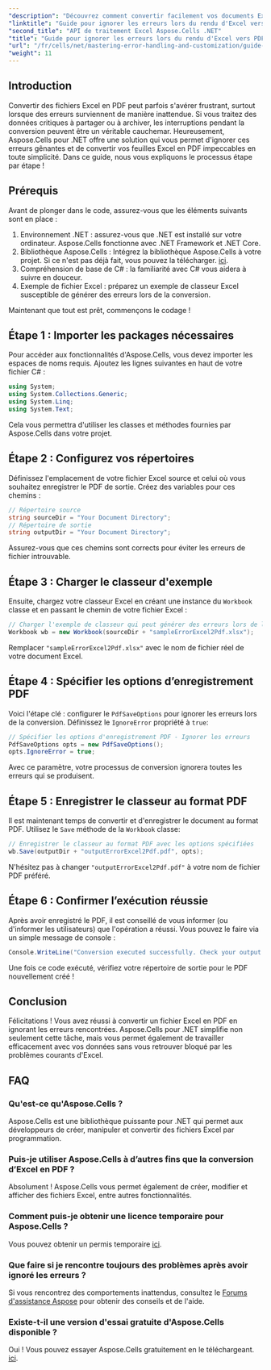 ```yaml
---
"description": "Découvrez comment convertir facilement vos documents Excel en PDF avec Aspose.Cells pour .NET, tout en évitant les erreurs de conversion. Ce guide étape par étape fournit des instructions claires et des extraits de code essentiels."
"linktitle": "Guide pour ignorer les erreurs lors du rendu d'Excel vers PDF"
"second_title": "API de traitement Excel Aspose.Cells .NET"
"title": "Guide pour ignorer les erreurs lors du rendu d'Excel vers PDF"
"url": "/fr/cells/net/mastering-error-handling-and-customization/guide-ignore-errors-in-excel/"
"weight": 11
---
```


## Introduction

Convertir des fichiers Excel en PDF peut parfois s'avérer frustrant, surtout lorsque des erreurs surviennent de manière inattendue. Si vous traitez des données critiques à partager ou à archiver, les interruptions pendant la conversion peuvent être un véritable cauchemar. Heureusement, Aspose.Cells pour .NET offre une solution qui vous permet d'ignorer ces erreurs gênantes et de convertir vos feuilles Excel en PDF impeccables en toute simplicité. Dans ce guide, nous vous expliquons le processus étape par étape !

## Prérequis

Avant de plonger dans le code, assurez-vous que les éléments suivants sont en place :

1. Environnement .NET : assurez-vous que .NET est installé sur votre ordinateur. Aspose.Cells fonctionne avec .NET Framework et .NET Core.
2. Bibliothèque Aspose.Cells : Intégrez la bibliothèque Aspose.Cells à votre projet. Si ce n'est pas déjà fait, vous pouvez la télécharger. [ici](https://releases.aspose.com/cells/net/).
3. Compréhension de base de C# : la familiarité avec C# vous aidera à suivre en douceur.
4. Exemple de fichier Excel : préparez un exemple de classeur Excel susceptible de générer des erreurs lors de la conversion.

Maintenant que tout est prêt, commençons le codage !

## Étape 1 : Importer les packages nécessaires

Pour accéder aux fonctionnalités d'Aspose.Cells, vous devez importer les espaces de noms requis. Ajoutez les lignes suivantes en haut de votre fichier C# :

```csharp
using System;
using System.Collections.Generic;
using System.Linq;
using System.Text;
```

Cela vous permettra d'utiliser les classes et méthodes fournies par Aspose.Cells dans votre projet.

## Étape 2 : Configurez vos répertoires

Définissez l'emplacement de votre fichier Excel source et celui où vous souhaitez enregistrer le PDF de sortie. Créez des variables pour ces chemins :

```csharp
// Répertoire source
string sourceDir = "Your Document Directory";
// Répertoire de sortie
string outputDir = "Your Document Directory";
```

Assurez-vous que ces chemins sont corrects pour éviter les erreurs de fichier introuvable.

## Étape 3 : Charger le classeur d'exemple

Ensuite, chargez votre classeur Excel en créant une instance du `Workbook` classe et en passant le chemin de votre fichier Excel :

```csharp
// Charger l'exemple de classeur qui peut générer des erreurs lors de la conversion
Workbook wb = new Workbook(sourceDir + "sampleErrorExcel2Pdf.xlsx");
```

Remplacer `"sampleErrorExcel2Pdf.xlsx"` avec le nom de fichier réel de votre document Excel.

## Étape 4 : Spécifier les options d’enregistrement PDF

Voici l'étape clé : configurer le `PdfSaveOptions` pour ignorer les erreurs lors de la conversion. Définissez le `IgnoreError` propriété à `true`:

```csharp
// Spécifier les options d'enregistrement PDF - Ignorer les erreurs
PdfSaveOptions opts = new PdfSaveOptions();
opts.IgnoreError = true;
```

Avec ce paramètre, votre processus de conversion ignorera toutes les erreurs qui se produisent.

## Étape 5 : Enregistrer le classeur au format PDF

Il est maintenant temps de convertir et d'enregistrer le document au format PDF. Utilisez le `Save` méthode de la `Workbook` classe:

```csharp
// Enregistrer le classeur au format PDF avec les options spécifiées
wb.Save(outputDir + "outputErrorExcel2Pdf.pdf", opts);
```

N'hésitez pas à changer `"outputErrorExcel2Pdf.pdf"` à votre nom de fichier PDF préféré.

## Étape 6 : Confirmer l’exécution réussie

Après avoir enregistré le PDF, il est conseillé de vous informer (ou d'informer les utilisateurs) que l'opération a réussi. Vous pouvez le faire via un simple message de console :

```csharp
Console.WriteLine("Conversion executed successfully. Check your output directory for the PDF.");
```

Une fois ce code exécuté, vérifiez votre répertoire de sortie pour le PDF nouvellement créé !

## Conclusion

Félicitations ! Vous avez réussi à convertir un fichier Excel en PDF en ignorant les erreurs rencontrées. Aspose.Cells pour .NET simplifie non seulement cette tâche, mais vous permet également de travailler efficacement avec vos données sans vous retrouver bloqué par les problèmes courants d'Excel.

## FAQ

### Qu'est-ce qu'Aspose.Cells ?

Aspose.Cells est une bibliothèque puissante pour .NET qui permet aux développeurs de créer, manipuler et convertir des fichiers Excel par programmation.

### Puis-je utiliser Aspose.Cells à d’autres fins que la conversion d’Excel en PDF ?

Absolument ! Aspose.Cells vous permet également de créer, modifier et afficher des fichiers Excel, entre autres fonctionnalités.

### Comment puis-je obtenir une licence temporaire pour Aspose.Cells ?

Vous pouvez obtenir un permis temporaire [ici](https://purchase.aspose.com/temporary-license/).

### Que faire si je rencontre toujours des problèmes après avoir ignoré les erreurs ?

Si vous rencontrez des comportements inattendus, consultez le [Forums d'assistance Aspose](https://forum.aspose.com/c/cells/9) pour obtenir des conseils et de l'aide.

### Existe-t-il une version d'essai gratuite d'Aspose.Cells disponible ?

Oui ! Vous pouvez essayer Aspose.Cells gratuitement en le téléchargeant. [ici](https://releases.aspose.com/).